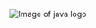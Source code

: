 ![Image of java logo](https://upload.wikimedia.org/wikipedia/en/thumb/3/30/Java_programming_language_logo.svg/300px-Java_programming_language_logo.svg.png)
